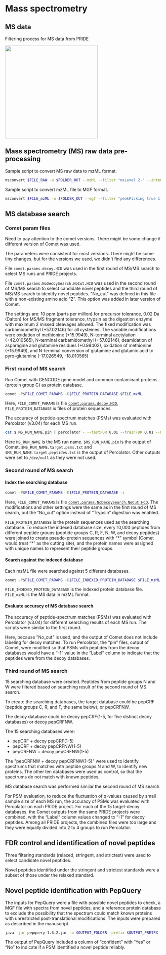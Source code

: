 # Mass spectrometry

## MS data
Filtering process for MS data from PRIDE
<!-- ![filtering process for MS data from PRIDE](MS.png) -->
<img src="MS.png" width="300">

## Mass spectrometry (MS) raw data pre-processing
Sample script to convert MS raw data to mzML format.
```bash
msconvert $FILE_RAW -o $FOLDER_OUT --mzML --filter "msLevel 2-" --inten32 –zlib
```
Sample script to convert mzML file to MGF format.
```bash
msconvert $FILE_mzML -o $FOLDER_OUT --mgf --filter "peakPicking true 1-" --mz64 --inten32 --filter "zeroSamples removeExtra" -g
```
## MS database search

### Comet param files
Need to pay attention to the comet versions. There might be some change if different version of Comet was used.

The parameters were consistent for most versions. There might be some tiny changes, but for the versions we used, we didn't find any differences.

File `comet.params.decoy.HCD` was used in the first round of MS/MS search to select MS runs and PRIDE projects.

File `comet.params.NoDecoySearch.NoCut.HCD` was used in the second round of MS/MS search to select candidate novel peptides and the third round of MS/MS search to identify novel peptides. "No_cut" was defined in this file with a non-existing amino acid "Z". This option was added in later version of Comet.

The settings are: 10 ppm (parts per million) for precursor tolerance, 0.02 Da (Dalton) for MS/MS fragment tolerance, trypsin as the digestion enzyme with maximum 2 missed cleavages allowed. The fixed modification was carbamidomethyl (+57.02146) for all cysteines. The variable modifications were oxidation of methionine (+15.9949), N-terminal acetylation (+42.010565), N-terminal carbamidomethyl (+57.02146), deamidation of asparagine and glutamine residues (+0.98402), oxidation of methionine (+15.9949), and N-terminal conversion of glutamine and glutamic acid to pyro-glutamine (-17.026549, -18.010565)

### First round of MS search
Run Comet with GENCODE gene model and common contaminant proteins (protein group C) as protein database.
```bash
comet -P$FILE_COMET_PARAMS -D$FILE_PROTEIN_DATABASE $FILE_mzML
```
Here, `FILE_COMET_PARAMS` is file [`comet.params.decoy.HCD`](comet.params.decoy.HCD), `FILE_PROTEIN_DATABASE` is files of protein sequences.

The accuracy of peptide-spectrum matches (PSMs) was evaluated with Percolator (v3.04) for each MS run.
```bash
cat $ MS_RUN_NAME.pin | percolator - --testFDR 0.01 --trainFDR 0.01 --maxiter 20 --num-threads 12 --protein-enzyme "trypsin" -Y -P DECOY_ --results-psms $MS_RUN_NAME.target.psms.txt --decoy-results-psms /dev/null --results-peptides $MS_RUN_NAME.target.peptides.txt --decoy-results-peptides /dev/null
```
Here `MS_RUN_NAME` is the MS run name. `$MS_RUN_NAME.pin` is the output of Comet. `$MS_RUN_NAME.target.psms.txt` and `$MS_RUN_NAME.target.peptides.txt` is the output of Percolator. Other outputs were set to `/dev/null` as they were not used.

### Second round of MS search
#### Index the searching database
```bash
comet -P$FILE_COMET_PARAMS -D$FILE_PROTEIN_DATABASE -i
```
Here, `FILE_COMET_PARAMS` is file [`comet.params.NoDecoySearch.NoCut.HCD`](comet.params.NoDecoySearch.NoCut.HCD). The modifications and other settings were the same as in the first round of MS search, but the “No_cut” option instead of “Trypsin” digestion was enabled. 

`FILE_PROTEIN_DATABASE` is the protein sequences used as the searching database. To reduce the indexed database size, every 10,000 peptides from different peptide groups (peptide groups C, R, F, N, W, and decoy peptides) were joined to create pseudo-protein sequences with “\*” symbol (Comet would treat “\*” as the cutting site), and the protein names were assigned with unique names to represent their peptide groups.

#### Search against the indexed database
Each mzML file were searched against 5 different databases.
```bash
comet -P$FILE_COMET_PARAMS -D$FILE_INDEXED_PROTEIN_DATABASE $FILE_mzML
```
`FILE_INDEXED_PROTEIN_DATABASE` is the indexed protein database file.  
`FILE_mzML` is the MS data in mzML format.

#### Evaluate accuracy of MS database search
The accuracy of peptide-spectrum matches (PSMs) was evaluated with Percolator (v3.04) for different searching results of each MS run. The scripts were similar to the first round. 

Here, because "No_cut" is used, and the output of Comet does not include labeling for decoy matches. To run Percolator, the “pin” files, output of Comet, were modified so that PSMs with peptides from the decoy databases would have a “-1” value in the “Label” column to indicate that the peptides were from the decoy databases.

### Third round of MS search
15 searching database were created.
Peptides from peptide groups N and W were filtered based on searching result of the second round of MS search.

To create the searching databases, the target database could be pepCRF (peptide groups C, R, and F, the same below), or pepCRFNW.

The decoy database could be decoy pepCRF(1-5, for five distinct decoy databases) or decoy pepCRFNW.

The 15 searching databases were:
* pepCRF + decoy pepCRF(1-5)
* pepCRF + decoy pepCRFNW(1-5)
* pepCRFNW + decoy pepCRFNW(1-5)

The "pepCRFNW + decoy pepCRFNW(1-5)" were used to identify spectrums that matches with peptide groups N and W, to identify new proteins. The other ten databases were used as control, so that the spectrums do not match with known peptides.

MS database search was performed similar the second round of MS search. 

For PSM evaluation, to reduce the fluctuation of q-values caused by small sample size of each MS run, the accuracy of PSMs was evaluated with Percolator on each PRIDE project. For each of the 15 target-decoy databases, the Comet outputs from the same PRIDE projects were combined, with the “Label” column values changed to “-1” for decoy peptides. Among all PRIDE projects, the combined files were too large and they were equally divided into 2 to 4 groups to run Percolator.

## FDR control and identification of novel peptides
Three filtering standards (relaxed, stringent, and strictest) were used to select candidate novel peptides.

Novel peptides identified under the stringent and strictest standards were a subset of those under the relaxed standard.

## Novel peptide identification with PepQuery
The inputs for PepQuery were a file with possible novel peptides to check, a MGF file with spectra from novel peptides, and a reference protein database to exclude the possibility that the spectrum could match known proteins with unrestricted post-translational modifications. The inputs were prepared as described in the manuscript.
```bash
java -jar pepquery-1.6.2.jar -o $OUTPUT_FOLDER -prefix $OUTPUT_PREIFX -tol 10 -tolu ppm -itol 0.05 -cpu 24 -fragmentMethod 1 -minCharge 2 -maxCharge 4 -n 1000 -pep $FILE_PEP -ms $FILE_MGF -db $FILE_PROTEIN_DB -fixMod 6 -varMod 117,158,159,21,80,77 -um
```
The output of PepQuery included a column of “confident” with “Yes” or “No” to indicate if a PSM identified a novel peptide reliably. 
